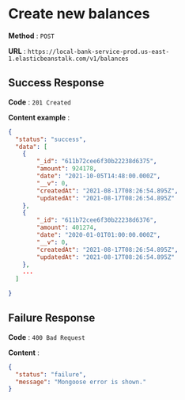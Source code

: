 # Create new balances

**Method** : `POST`

**URL** : `https://local-bank-service-prod.us-east-1.elasticbeanstalk.com/v1/balances`

## Success Response

**Code** : `201 Created`

**Content example** :
```json
{
  "status": "success",
  "data": [
    {
        "_id": "611b72cee6f30b22238d6375",
        "amount": 924178,
        "date": "2021-10-05T14:48:00.000Z",
        "__v": 0,
        "createdAt": "2021-08-17T08:26:54.895Z",
        "updatedAt": "2021-08-17T08:26:54.895Z"
    },
    {
        "_id": "611b72cee6f30b22238d6376",
        "amount": 401274,
        "date": "2020-01-01T01:00:00.000Z",
        "__v": 0,
        "createdAt": "2021-08-17T08:26:54.895Z",
        "updatedAt": "2021-08-17T08:26:54.895Z"
    },
    ...
  ]

}
```

## Failure Response

**Code** : `400 Bad Request`

**Content** :
```json
{
  "status": "failure",
  "message": "Mongoose error is shown."
}
```
